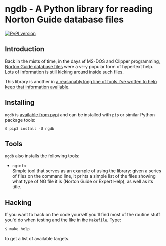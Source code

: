 # ngdb - A Python library for reading Norton Guide database files

[![PyPI version](https://badge.fury.io/py/ngdb.svg)](https://badge.fury.io/py/ngdb)

## Introduction

Back in the mists of time, in the days of MS-DOS and Clipper programming,
[Norton Guide database files](https://en.wikipedia.org/wiki/Norton_Guides)
were a very popular form of hypertext help. Lots of information is still
kicking around inside such files.

This library is another in [a reasonably long line of tools I've written to
help keep that information available](http://www.davep.org/norton-guides/).

## Installing

`ngdb` is [available from pypi](https://pypi.org/project/ngdb/) and can be
installed with `pip` or similar Python package tools:

```shell
$ pip3 install -U ngdb
```

## Tools

`ngdb` also installs the following tools:

- `nginfo`  
Simple tool that serves as an example of using the library: given a series
of files on the command line, it prints a simple list of the files showing
what type of NG file it is (Norton Guide or Expert Help), as well as its
title.

## Hacking

If you want to hack on the code yourself you'll find most of the routine
stuff you'd do when testing and the like in the `Makefile`. Type:

```sh
$ make help
```

to get a list of available targets.

[//]: # (README.md ends here)
